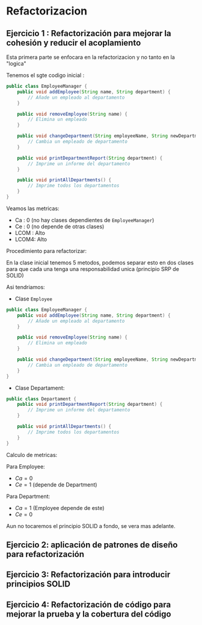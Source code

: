 # Refactorizacion

## Ejercicio 1 : Refactorización para mejorar la cohesión y reducir el acoplamiento

Esta primera parte se enfocara en la refactorizacion y no tanto en la "logica"

Tenemos el sgte codigo inicial :

```java
public class EmployeeManager {
    public void addEmployee(String name, String department) {
        // Añade un empleado al departamento
    }

    public void removeEmployee(String name) {
        // Elimina un empleado
    }

    public void changeDepartment(String employeeName, String newDepartment) {
        // Cambia un empleado de departamento
    }

    public void printDepartmentReport(String department) {
        // Imprime un informe del departamento
    }

    public void printAllDepartments() {
        // Imprime todos los departamentos
    }
}
```

Veamos las metricas:

* Ca : 0 (no hay clases dependientes de `EmployeeManager`)
* Ce : 0 (no depende de otras clases)
* LCOM : Alto
* LCOM4: Alto

Procedimiento para refactorizar:

En la clase inicial tenemos 5 metodos, podemos separar esto en dos clases para que cada una tenga una responsabilidad unica (principio SRP de SOLID)

Asi tendriamos:

* Clase `Employee`

```java
public class EmployeeManager {
    public void addEmployee(String name, String department) {
        // Añade un empleado al departamento
    }

    public void removeEmployee(String name) {
        // Elimina un empleado
    }

    public void changeDepartment(String employeeName, String newDepartment) {
        // Cambia un empleado de departamento
    }
}

```

* Clase Departament:

```java
public class Departament {
    public void printDepartmentReport(String department) {
        // Imprime un informe del departamento
    }

    public void printAllDepartments() {
        // Imprime todos los departamentos
    }
}
```

Calculo de metricas:

Para Employee:

* $Ca = 0$
* $Ce = 1$ (depende de Department)

Para Department:

* $Ca = 1$ (Employee depende de este)
* $Ce = 0$

Aun no tocaremos el principio SOLID a fondo, se vera mas adelante.

## Ejercicio 2: aplicación de patrones de diseño para refactorización

## Ejercicio 3: Refactorización para introducir principios SOLID

## Ejercicio 4: Refactorización de código para mejorar la prueba y la cobertura del código

